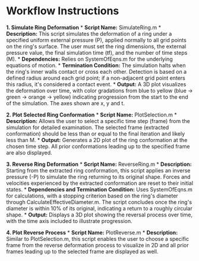 # Workflow Instructions

__1. Simulate Ring Deformation__
	* __Script Name:__ SimulateRing.m
	* __Description:__ This script simulates the deformation of a ring under a specified uniform external pressure (P), applied normally to all grid points on the ring's surface. The user must set the ring dimensions, the external pressure value, the final simulation time (tf), and the number of time steps (M).
	* __Dependencies:__ Relies on SystemOfEqns.m for the underlying equations of motion.
	* __Termination Condition:__ The simulation halts when the ring's inner walls contact or cross each other. Detection is based on a defined radius around each grid point; if a non-adjacent grid point enters this radius, it's considered a contact event.
	* __Output:__ A 3D plot visualizes the deformation over time, with color gradations from blue to yellow (blue -> green -> orange -> yellow) indicating progression from the start to the end of the simulation. The axes shown are x, y and t.

__2. Plot Selected Ring Conformation__
	* __Script Name:__ PlotSelection.m
	* __Description:__ Allows the user to select a specific time step (frame) from the simulation for detailed examination. The selected frame (extracted conformation) should be less than or equal to the final iteration and likely less than M.
	* __Output:__ Generates a 2D plot of the ring conformation at the chosen time step. All prior conformations leading up to the specified frame are also displayed.

__3. Reverse Ring Deformation__
	* __Script Name:__ ReverseRing.m
	* __Description:__ Starting from the extracted ring conformation, this script applies an inverse pressure (-P) to simulate the ring returning to its original shape. Forces and velocities experienced by the extracted conformation are reset to their initial states.
	* __Dependencies and Termination Condition:__ Uses SystemOfEqns.m for calculations, with a stopping criterion based on the ring's diameter through CalculateEffectiveDiameter.m. The script concludes once the ring's diameter is within 10\% of its original, indicating a return to a roughly circular shape.
	* __Output:__ Displays a 3D plot showing the reversal process over time, with the time axis included to illustrate progression.

__4. Plot Reverse Process__
	* __Script Name:__ PlotReverse.m
	* __Description:__ Similar to PlotSelection.m, this script enables the user to choose a specific frame from the reverse deformation process to visualize in 2D and all prior frames leading up to the selected frame are displayed as well.